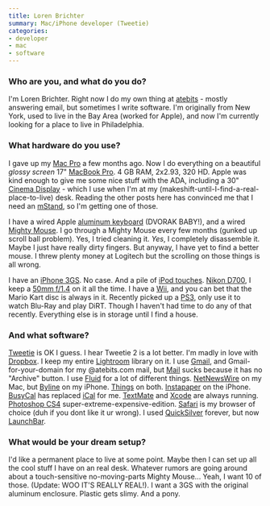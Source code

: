 ```yaml
---
title: Loren Brichter
summary: Mac/iPhone developer (Tweetie)
categories:
- developer
- mac
- software
---
```


### Who are you, and what do you do?

I'm Loren Brichter. Right now I do my own thing at [atebits](http://atebits.com/ "Loren's website.") - mostly answering email, but sometimes I write
software. I'm originally from New York, used to live in the Bay Area (worked for Apple), and now I'm currently looking for a place to live in
Philadelphia.

### What hardware do you use?

I gave up my [Mac Pro][mac-pro] a few months ago. Now I do everything on a beautiful *glossy screen* 17" [MacBook Pro][macbook-pro]. 4 GB RAM, 2x2.93, 320 HD. Apple was kind enough to give me some nice stuff with the ADA, including a 30" [Cinema Display][cinema-display] - which I use when I'm at my (makeshift-until-I-find-a-real-place-to-live) desk. Reading the other posts here has convinced me that I need an [mStand][], so I'm getting one of those.

I have a wired Apple [aluminum keyboard][keyboard] (DVORAK BABY!), and a wired [Mighty Mouse][mighty-mouse]. I go through a Mighty Mouse every few months (gunked up scroll ball problem). Yes, I tried cleaning it. *Yes*, I completely disassemble it. Maybe I just have really dirty fingers. But anyway, I have yet to find a better mouse. I threw plenty money at Logitech but the scrolling on those things is all wrong.

I have an [iPhone 3GS][iphone-3gs]. No case. And a pile of [iPod touches][ipod-touch]. [Nikon D700][d700], I keep a [50mm f/1.4][af-nikkor-50mm-f1.4d] on it all the time. I have a [Wii][], and you can bet that the Mario Kart disc is always in it. Recently picked up a [PS3][], only use it to watch Blu-Ray and play DiRT. Though I haven't had time to do any of that recently. Everything else is in storage until I find a house.

### And what software?

[Tweetie][] is OK I guess. I hear Tweetie 2 is a lot better. I'm madly in love with [Dropbox][]. I keep my entire [Lightroom][] library on it. I use [Gmail][], and Gmail-for-your-domain for my @atebits.com mail, but [Mail][mail] sucks because it has no "Archive" button. I use [Fluid][] for a lot of different things. [NetNewsWire][] on my Mac, but [Byline][byline-ios] on my iPhone. [Things][] on both. [Instapaper][instapaper-ios] on the iPhone. [BusyCal][] has replaced [iCal][] for me. [TextMate][] and [Xcode][] are always running. [Photoshop CS4][photoshop] super-extreme-expensive-edition. [Safari][] is my browser of choice (duh if you dont like it ur wrong). I used [QuickSilver][] forever, but now [LaunchBar][].

### What would be your dream setup?

I'd like a permanent place to live at some point. Maybe then I can set up all the cool stuff I have on an real desk. Whatever rumors are going
around about a touch-sensitive no-moving-parts Mighty Mouse... Yeah, I want 10 of those. (Update: WOO IT'S REALLY REAL!). I want a 3GS with the
original aluminum enclosure. Plastic gets slimy. And a pony.

[ipod-touch]: https://www.apple.com/ipod-touch/ "It's like an iPhone, without the phone bit."
[iphone-3gs]: https://en.wikipedia.org/wiki/IPhone_3GS "A 3 megapixel smartphone."
[af-nikkor-50mm-f1.4d]: https://www.nikonusa.com/en/Nikon-Products/Product/Camera-Lenses/1902/AF-NIKKOR-50mm-f%252F1.4D.html "A camera lens."
[macbook-pro]: https://www.apple.com/macbook-pro/ "A laptop."
[mighty-mouse]: https://en.wikipedia.org/wiki/Apple_Mighty_Mouse "A wireless mouse."
[mac-pro]: https://www.apple.com/mac-pro/ "The Intel-based Mac tower computer."
[mstand]: http://www.raindesigninc.com/mstand.html "A laptop stand."
[cinema-display]: https://en.wikipedia.org/wiki/Apple_Cinema_Display "An LCD display."
[d700]: https://www.nikonusa.com/en/Nikon-Products/Product-Archive/Digital-SLR-Cameras/25444/D700.html "A 12.1 megapixel DSLR."
[keyboard]: https://www.apple.com/keyboard/ "The keyboard."
[ps3]: http://us.playstation.com/PS3/ "A shiny gaming console from Sony."
[wii]: https://www.nintendo.com/wii "A unique gaming console."
[instapaper-ios]: https://www.instapaper.com/iphone "An iPhone app for reading Instapaper saved pages."
[ical]: https://en.wikipedia.org/wiki/ICal "Calendaring software included with Mac OS X."
[netnewswire]: https://en.wikipedia.org/wiki/NetNewsWire "A popular feed reader for the Mac."
[gmail]: https://mail.google.com/mail/ "Web-based email."
[tweetie]: https://en.wikipedia.org/wiki/Tweetie "A Twitter client for the Mac."
[things]: https://culturedcode.com/things/ "A task management application for the Mac."
[textmate]: http://macromates.com/ "A text editor for the Mac."
[safari]: https://www.apple.com/safari/ "A fast web browser."
[fluid]: http://fluidapp.com/ "A WebKit-based application for creating Site Specific Browsers."
[mail]: https://en.wikipedia.org/wiki/Mail_(application) "The default Mac OS X mail client."
[dropbox]: https://www.dropbox.com/ "Online syncing and storage."
[quicksilver]: https://qsapp.com/ "A data manipulator and launcher for the Mac."
[xcode]: https://en.wikipedia.org/wiki/Xcode "An IDE for Mac developers."
[byline-ios]: http://www.phantomfish.com/byline.html "A Google Reader app for the iPhone"
[busycal]: http://www.busymac.com/busycal/ "Advanced calendar software for Mac OS X."
[lightroom]: https://www.adobe.com/products/photoshop-lightroom.html "Photo management and editing software."
[launchbar]: https://www.obdev.at/products/launchbar/index.html "An application launcher and data manager for the Mac."
[photoshop]: https://www.adobe.com/products/photoshop.html "A bitmap image editor."

